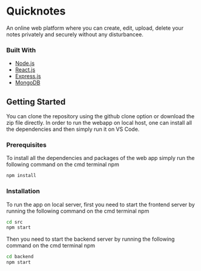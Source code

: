 # Quicknotes
An online web platform where you can create, edit, upload, delete your notes privately and securely without any disturbancee.

### Built With

* [Node.js](https://nodejs.org/)
* [React.js](https://reactjs.org/)
* [Express.js](https://expressjs.com/)
* [MongoDB](https://www.mongodb.com/)

## Getting Started

You can clone the repository using the github clone option or download the zip file directly. In order to run the webapp on local host, one can install all the dependencies and then simply run it on VS Code.

### Prerequisites

To install all the dependencies and packages of the web app simply run the following command on the cmd terminal
 npm
  ```sh
  npm install 
  ```

### Installation

To run the app on local server, first you need to start the frontend server by running the following command on the cmd terminal
  npm
  ```sh
  cd src
  npm start
  ```
Then you need to start the backend server by running the following command on the cmd terminal
npm
```sh
cd backend
npm start
```
